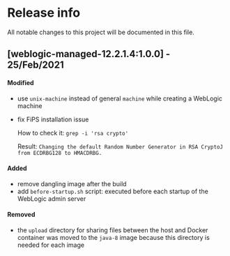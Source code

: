 # Release info

All notable changes to this project will be documented in this file.

## [weblogic-managed-12.2.1.4:1.0.0] - 25/Feb/2021
#### Modified
* use `unix-machine` instead of general `machine` while creating a WebLogic machine
* fix FiPS installation issue
  
  How to check it: `grep -i 'rsa crypto'`
  
  Result: `Changing the default Random Number Generator in RSA CryptoJ from ECDRBG128 to HMACDRBG.`
#### Added
* remove dangling image after the build
* add `before-startup.sh` script: executed before each startup of the WebLogic admin server
#### Removed
* the `upload` directory for sharing files between the host and Docker container was moved to the `java-8` image because this directory is needed for each image
